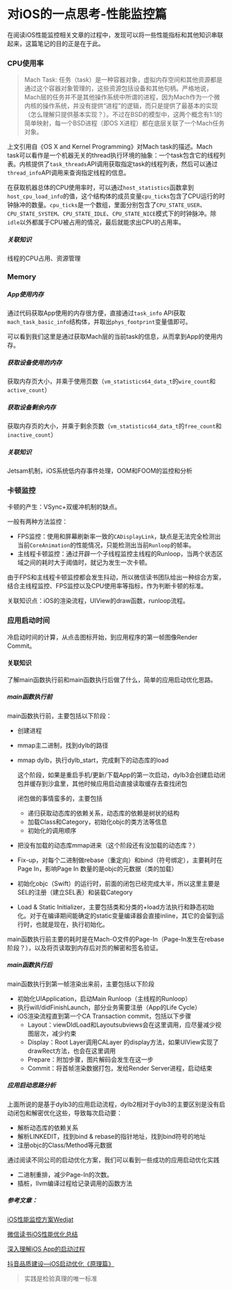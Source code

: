 # 对iOS的一点思考-性能监控篇

在阅读iOS性能监控相关文章的过程中，发现可以将一些性能指标和其他知识串联起来，这篇笔记的目的正是在于此。

### CPU使用率

> Mach Task:  任务（task）是一种容器对象，虚拟内存空间和其他资源都是通过这个容器对象管理的，这些资源包括设备和其他句柄。严格地说，Mach层的任务并不是其他操作系统中所谓的进程，因为Mach作为一个微内核的操作系统，并没有提供“进程”的逻辑，而只是提供了最基本的实现（怎么理解只提供基本实现？）。不过在BSD的模型中，这两个概念有1:1的简单映射，每一个BSD进程（即OS X进程）都在底层关联了一个Mach任务对象。

上文引用自《OS X and Kernel Programming》对Mach task的描述。Mach task可以看作是一个机器无关的thread执行环境的抽象：一个task包含它的线程列表。内核提供了`task_threads`API调用获取指定task的线程列表，然后可以通过`thread_info`API调用来查询指定线程的信息。

在获取机器总体的CPU使用率时，可以通过`host_statistics`函数拿到`host_cpu_load_info`的值，这个结构体的成员变量`cpu_ticks`包含了CPU运行的时钟脉冲的数量。`cpu_ticks`是一个数组，里面分别包含了`CPU_STATE_USER`、`CPU_STATE_SYSTEM`、`CPU_STATE_IDLE`、`CPU_STATE_NICE`模式下的时钟脉冲。除`idle`以外都属于CPU被占用的情况，最后就能求出CPU的占用率。

##### 关联知识

线程的CPU占用、资源管理

### Memory

##### App使用内存

通过代码获取App使用的内存很方便，直接通过`task_info` API获取`mach_task_basic_info`结构体，并取出`phys_footprint`变量值即可。

可以看到我们这里是通过获取Mach层的当前task的信息，从而拿到App的使用内存。

##### 获取设备使用的内存

获取内存页大小，并乘于使用页数（`vm_statistics64_data_t`的`wire_count`和`active_count`）

##### 获取设备剩余内存

获取内存页的大小，并乘于剩余页数（`vm_statistics64_data_t`的`free_count`和`inactive_count`）

##### 关联知识

Jetsam机制，iOS系统低内存事件处理，OOM和FOOM的监控和分析

### 卡顿监控

卡顿的产生：VSync+双缓冲机制的缺点。

一般有两种方法监控：

* FPS监控：使用和屏幕刷新率一致的`CADisplayLink`，缺点是无法完全检测出当前`CoreAnimation`的性能情况，只能检测出当前`Runloop`的帧率。
* 主线程卡顿监控：通过开辟一个子线程监控主线程的Runloop，当两个状态区域之间的耗时大于阈值时，就记为发生一次卡顿。

由于FPS和主线程卡顿监控都会发生抖动，所以微信读书团队给出一种综合方案，结合主线程监控、FPS监控以及CPU使用率等指标，作为判断卡顿的标准。

关联知识点：iOS的渲染流程，UIView的draw函数，runloop流程。

### 应用启动时间

冷启动时间的计算，从点击图标开始，到应用程序的第一帧图像Render Commit。

#### 关联知识

了解main函数执行前和main函数执行后做了什么，简单的应用启动优化思路。

##### **main函数执行前**

main函数执行前，主要包括以下阶段：

* 创建进程

* mmap主二进制，找到dylb的路径

* mmap dylb，执行dylb_start，完成剩下的动态库的load

  这个阶段，如果是重启手机/更新/下载App的第一次启动，dylb3会创建启动闭包并缓存到沙盒里，其他时候应用启动直接读取缓存去查找闭包

  闭包做的事情蛮多的，主要包括

  * 递归获取动态库的依赖关系，动态库的依赖是树状的结构
  * 加载Class和Category，初始化objc的类方法等信息
  * 初始化的调用顺序

* 把没有加载的动态库mmap进来（这个阶段还有没加载的动态库？）
* Fix-up，对每个二进制做rebase（重定向）和bind（符号绑定），主要耗时在Page In，影响Page In 数量的是objc的元数据（类的加载）
* 初始化objc（Swift）的运行时，前面的闭包已经完成大半，所以这里主要是SEL的注册（建立SEL表）和装载Category
* Load & Static Initializer，主要包括类和分类的+load方法执行和静态初始化。对于在编译期间能确定的static变量编译器会直接inline，其它的会留到运行时，也就是现在，执行初始化。

main函数执行前主要的耗时是在Mach-O文件的Page-In（Page-In发生在rebase阶段？），以及将页读取到内存后对页的解密和签名验证。

##### **main函数执行后**

main函数执行到第一帧渲染出来前，主要包括以下阶段

* 初始化UIApplication，启动Main Runloop（主线程的Runloop）
* 执行will/didFinishLaunch，部分业务需要注册（App的Life Cycle）
* iOS渲染流程直到第一个CA Transaction commit，包括以下步骤
  * Layout：viewDIdLoad和Layoutsubviews会在这里调用，应尽量减少视图层次，减少约束
  * Display：Root Layer调用CALayer 的display方法，如果UIView实现了drawRect方法，也会在这里调用
  * Prepare：附加步骤，图片解码会发生在这一步
  * Commit：将首帧渲染数据打包，发给Render Server进程，启动结束

##### 应用启动思路分析

上面所说的是基于dylb3的应用启动流程，dylb2相对于dylb3的主要区别是没有启动闭包和解密优化这些，导致每次启动要：

* 解析动态库的依赖关系
* 解析LINKEDIT，找到bind & rebase的指针地址，找到bind符号的地址
* 注册objc的Class/Method等元数据

通过阅读不同公司的启动优化方案，我们可以看到一些成功的应用启动优化实践

* 二进制重排，减少Page-In的次数。
* 插桩，llvm编译过程给记录调用的函数方法

##### 参考文章：

[iOS性能监控方案Wedjat](https://github.com/aozhimin/iOS-Monitor-Platform#%E9%A1%B9%E7%9B%AE%E5%90%8D%E7%A7%B0%E7%9A%84%E6%9D%A5%E6%BA%90)

[微信读书iOS性能优化总结](https://wereadteam.github.io/2016/05/03/WeRead-Performance/)

[深入理解iOS App的启动过程](https://blog.csdn.net/Hello_Hwc/article/details/78317863?locationNum=9&fps=1)

[抖音品质建设—iOS启动优化《原理篇》](https://juejin.im/post/6887741815529832456)

> 实践是检验真理的唯一标准